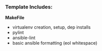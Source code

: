 ### Template Includes:

**MakeFile**
* virtualenv creation, setup, dep installs
* pylint
* ansible-lint
* basic ansible formatting (eol whitespace)



